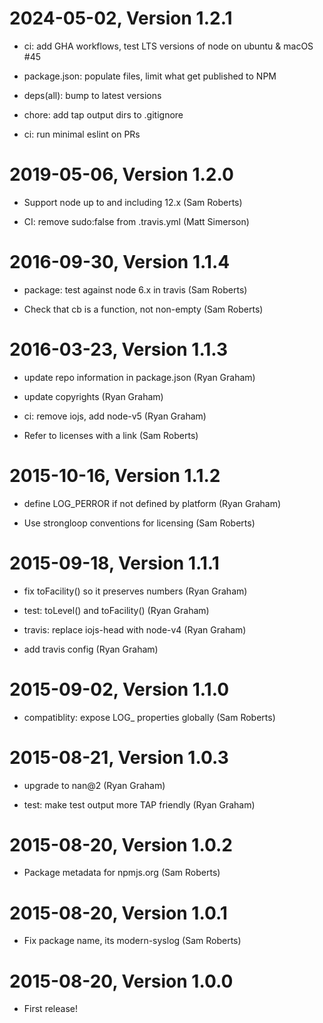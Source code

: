 2024-05-02, Version 1.2.1
=========================

 * ci: add GHA workflows, test LTS versions of node on ubuntu & macOS #45

 * package.json: populate files, limit what get published to NPM

 * deps(all): bump to latest versions

 * chore: add tap output dirs to .gitignore

 * ci: run minimal eslint on PRs


2019-05-06, Version 1.2.0
=========================

 * Support node up to and including 12.x (Sam Roberts)

 * CI: remove sudo:false from .travis.yml (Matt Simerson)


2016-09-30, Version 1.1.4
=========================

 * package: test against node 6.x in travis (Sam Roberts)

 * Check that cb is a function, not non-empty (Sam Roberts)


2016-03-23, Version 1.1.3
=========================

 * update repo information in package.json (Ryan Graham)

 * update copyrights (Ryan Graham)

 * ci: remove iojs, add node-v5 (Ryan Graham)

 * Refer to licenses with a link (Sam Roberts)


2015-10-16, Version 1.1.2
=========================

 * define LOG_PERROR if not defined by platform (Ryan Graham)

 * Use strongloop conventions for licensing (Sam Roberts)


2015-09-18, Version 1.1.1
=========================

 * fix toFacility() so it preserves numbers (Ryan Graham)

 * test: toLevel() and toFacility() (Ryan Graham)

 * travis: replace iojs-head with node-v4 (Ryan Graham)

 * add travis config (Ryan Graham)


2015-09-02, Version 1.1.0
=========================

 * compatiblity: expose LOG_ properties globally (Sam Roberts)


2015-08-21, Version 1.0.3
=========================

 * upgrade to nan@2 (Ryan Graham)

 * test: make test output more TAP friendly (Ryan Graham)


2015-08-20, Version 1.0.2
=========================

 * Package metadata for npmjs.org (Sam Roberts)


2015-08-20, Version 1.0.1
=========================

 * Fix package name, its modern-syslog (Sam Roberts)


2015-08-20, Version 1.0.0
=========================

 * First release!
